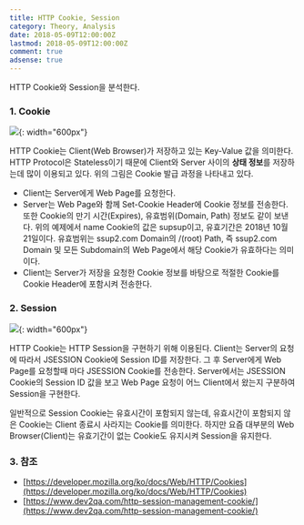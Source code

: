 ```yaml
---
title: HTTP Cookie, Session
category: Theory, Analysis
date: 2018-05-09T12:00:00Z
lastmod: 2018-05-09T12:00:00Z
comment: true
adsense: true
---
```


HTTP Cookie와 Session을 분석한다.

### 1. Cookie

![]({{site.baseurl}}/images/theory_analysis/HTTP_Cookie_Session/HTTP_Cookie.PNG){: width="600px"}

HTTP Cookie는 Client(Web Browser)가 저장하고 있는 Key-Value 값을 의미한다. HTTP Protocol은 Stateless이기 때문에 Client와 Server 사이의 **상태 정보**를 저장하는데 많이 이용되고 있다. 위의 그림은 Cookie 발급 과정을 나타내고 있다.

* Client는 Server에게 Web Page를 요청한다.
* Server는 Web Page와 함께 Set-Cookie Header에 Cookie 정보를 전송한다. 또한 Cookie의 만기 시간(Expires), 유효범위(Domain, Path) 정보도 같이 보낸다. 위의 예제에서 name Cookie의 값은 supsup이고, 유효기간은 2018년 10월 21일이다. 유효범위는 ssup2.com Domain의 /(root) Path, 즉 ssup2.com Domain 및 모든 Subdomain의 Web Page에서 해당 Cookie가 유효하다는 의미이다.
* Client는 Server가 저장을 요청한 Cookie 정보를 바탕으로 적절한 Cookie를 Cookie Header에 포함시켜 전송한다.

### 2. Session

![]({{site.baseurl}}/images/theory_analysis/HTTP_Cookie_Session/HTTP_Session.PNG){: width="600px"}

HTTP Cookie는 HTTP Session을 구현하기 위해 이용된다. Client는 Server의 요청에 따라서 JSESSION Cookie에 Session ID를 저장한다. 그 후 Server에게 Web Page를 요청할때 마다 JSESSION Cookie를 전송한다. Server에서는 JSESSION Cookie의 Session ID 값을 보고 Web Page 요청이 어느 Client에서 왔는지 구분하여 Session을 구현한다.

일반적으로 Session Cookie는 유효시간이 포함되지 않는데, 유효시간이 포함되지 않은 Cookie는 Client 종료시 사라지는 Cookie를 의미한다. 하지만 요즘 대부분의 Web Browser(Client)는 유효기간이 없는 Cookie도 유지시켜 Session을 유지한다.

### 3. 참조

* [https://developer.mozilla.org/ko/docs/Web/HTTP/Cookies](https://developer.mozilla.org/ko/docs/Web/HTTP/Cookies)
* [https://www.dev2qa.com/http-session-management-cookie/](https://www.dev2qa.com/http-session-management-cookie/)
